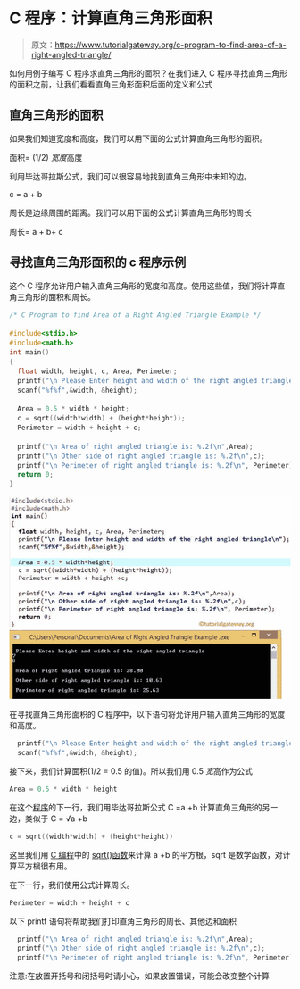 # C 程序：计算直角三角形面积

> 原文：<https://www.tutorialgateway.org/c-program-to-find-area-of-a-right-angled-triangle/>

如何用例子编写 C 程序求直角三角形的面积？在我们进入 C 程序寻找直角三角形的面积之前，让我们看看直角三角形面积后面的定义和公式

## 直角三角形的面积

如果我们知道宽度和高度，我们可以用下面的公式计算直角三角形的面积。

面积= (1/2) *宽度*高度

利用毕达哥拉斯公式，我们可以很容易地找到直角三角形中未知的边。

c = a + b

周长是边缘周围的距离。我们可以用下面的公式计算直角三角形的周长

周长= a + b+ c

## 寻找直角三角形面积的 c 程序示例

这个 C 程序允许用户输入直角三角形的宽度和高度。使用这些值，我们将计算直角三角形的面积和周长。

```c
/* C Program to find Area of a Right Angled Triangle Example */

#include<stdio.h>
#include<math.h>
int main()
{
  float width, height, c, Area, Perimeter; 
  printf("\n Please Enter height and width of the right angled triangle\n");
  scanf("%f%f",&width, &height);

  Area = 0.5 * width * height;
  c = sqrt((width*width) + (height*height));
  Perimeter = width + height + c;

  printf("\n Area of right angled triangle is: %.2f\n",Area);
  printf("\n Other side of right angled triangle is: %.2f\n",c);
  printf("\n Perimeter of right angled triangle is: %.2f\n", Perimeter);
  return 0;
}
```

![C Program to find Area of a Right Angled Triangle](img/3f90d15554cb7e41bb99525b4385a34d.png)

在寻找直角三角形面积的 C 程序中，以下语句将允许用户输入直角三角形的宽度和高度。

```c
  printf("\n Please Enter height and width of the right angled triangle\n");
  scanf("%f%f",&width, &height);
```

接下来，我们计算面积(1/2 = 0.5 的值)。所以我们用 0.5 *宽*高作为公式

```c
Area = 0.5 * width * height
```

在这个[程序](https://www.tutorialgateway.org/c-programming-examples/)的下一行，我们用毕达哥拉斯公式 C =a +b 计算直角三角形的另一边，类似于 C = √a +b

```c
c = sqrt((width*width) + (height*height))
```

这里我们用 [C 编程](https://www.tutorialgateway.org/c-programming/)中的 [sqrt()函数](https://www.tutorialgateway.org/c-sqrt-function/)来计算 a +b 的平方根，sqrt 是数学函数，对计算平方根很有用。

在下一行，我们使用公式计算周长。

```c
Perimeter = width + height + c
```

以下 printf 语句将帮助我们打印直角三角形的周长、其他边和面积

```c
  printf("\n Area of right angled triangle is: %.2f\n",Area);
  printf("\n Other side of right angled triangle is: %.2f\n",c);
  printf("\n Perimeter of right angled triangle is: %.2f\n", Perimeter);
```

注意:在放置开括号和闭括号时请小心，如果放置错误，可能会改变整个计算